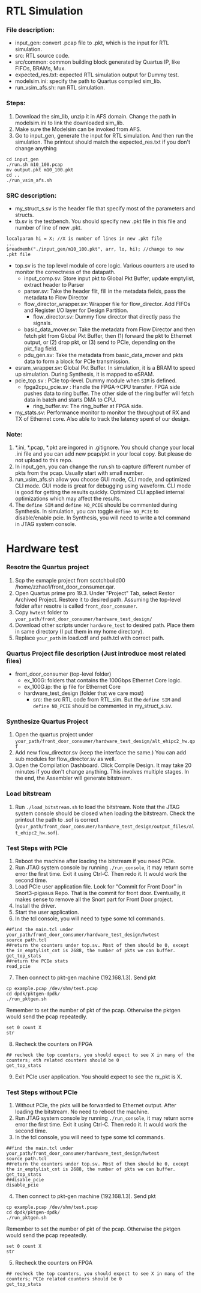 # RTL Simulation

### File description:
- input_gen: convert .pcap file to .pkt, which is the input for RTL simulation.
- src: RTL source code.
- src/common: common building block generated by Quartus IP, like FIFOs, BRAMs, Mux.
- expected_res.txt: expected RTL simulation output for Dummy test.
- modelsim.ini: specify the path to Quartus compiled sim_lib. 
- run_vsim_afs.sh: run RTL simulation. 

### Steps:
1. Download the sim_lib, unzip it in AFS domain. Change the path in modelsim.ini to link the downloaded sim_lib. 
2. Make sure the Modelsim can be invoked from AFS. 
3. Go to input_gen, generate the input for RTL simulation. And then run the simulation. The printout should match the expected_res.txt if you don't change anything
```
cd input_gen
./run.sh m10_100.pcap
mv output.pkt m10_100.pkt
cd ..
./run_vsim_afs.sh
```
### SRC description:
- my_struct_s.sv is the header file that specify most of the parameters and structs. 
- tb.sv is the testbench. You should specify new .pkt file in this file and number of line of new .pkt.
```
localparam hi = X; //X is number of lines in new .pkt file
...
$readmemh("./input_gen/m10_100.pkt", arr, lo, hi); //change to new .pkt file
```
  - top.sv is the top level module of core logic. Various counters are used to monitor the correctness of the datapath.
    - input_comp.sv: Store input pkt to Global Pkt Buffer, update emptylist, extract header to Parser
    - parser.sv: Take the header flit, fill in the metadata fields, pass the metadata to Flow Director
    - flow_director_wrapper.sv: Wrapper file for flow_director. Add FIFOs and Register I/O layer for Design Partition.
      - flow_director.sv: Dummy flow director that directly pass the signals. 
    - basic_data_mover.sv: Take the metadata from Flow Director and then fetch pkt from Global Pkt Buffer, then (1) forward the pkt to Ethernet output, or (2) drop pkt, or (3) send to PCIe, depending on the pkt_flag field.
    - pdu_gen.sv: Take the metadata from basic_data_mover and pkts data to form a block for PCIe transmission. 
  - esram_wrapper.sv: Global Pkt Buffer. In simulation, it is a BRAM to speed up simulation. During Synthesis, it is mapped to eSRAM.   
  - pcie_top.sv : PCIe top-level. Dummy module when `SIM` is defined. 
    - fpga2cpu_pcie.sv : Handle the FPGA->CPU transfer. FPGA side pushes data to ring buffer. The other side of the ring buffer will fetch data in batch and starts DMA to CPU.
      - ring_buffer.sv: The ring_buffer at FPGA side. 
  - my_stats.sv: Performance monitor to monitor the throughput of RX and TX of Ethernet core. Also able to track the latency spent of our design.  

### Note:
1. \*.ini, \*.pcap, \*.pkt are ingored in .gitignore. You should change your local .ini file and you can add new pcap/pkt in your local copy. But please do not upload to this repo.
2. In input_gen, you can change the run.sh to capture different number of pkts from the pcap. Usually start with small number.
3. run_vsim_afs.sh allow you choose GUI mode, CLI mode, and optimized CLI mode. GUI mode is great for debugging using waveform. CLI mode is good for getting the results quickly. Optimized CLI applied internal optimizations which may affect the results.
4. The `define SIM` and `define NO_PCIE` should be commented during Synthesis. In simulation, you can toggle `define NO_PCIE` to disable/enable pcie. In Synthesis, you will need to write a tcl command in JTAG system console.

# Hardware test
### Resotre the Quartus project
1. Scp the exmaple project from scotchbuild00 /home/zzhao1/front_door_consumer.qar.
2. Open Quartus prime pro 19.3. Under "Project" Tab, select Restor Archived Project. Restore it to desired path. Assuming the top-level folder after resotre is called `front_door_consumer`.
3. Copy `hwtest` folder to `your_path/front_door_consumer/hardware_test_design/`
4. Download other scripts under `hardware_test` to desired path. Place them in same directory (I put them in my home directory).
5. Replace `your_path` in load.cdf and path.tcl with correct path.

### Quartus Project file description (Just introduce most related files)
- front_door_consumer (top-level folder)
  - ex_100G: folders that contains the 100Gbps Ethernet Core logic.
  - ex_100G.ip: the ip file for Ethernet Core
  - hardware_test_design (folder that we care most)
    - src: the src RTL code from RTL_sim. But the `define SIM` and `define NO_PCIE` should be commented in my_struct_s.sv. 

### Synthesize Quartus Project
1. Open the quartus project under `your_path/front_door_consumer/hardware_test_design/alt_ehipc2_hw.qpf`
2. Add new flow_director.sv (keep the interface the same.) You can add sub modules for flow_director.sv as well.
3. Open the Compilation Dashboard. Click Compile Design. It may take 20 minutes if you don't change anything. This involves multiple stages. In the end, the Assembler will generate bitstream. 

### Load bitstream 
1. Run `./load_bitstream.sh` to load the bitstream. Note that the JTAG system console should be closed when loading the bitstream. Check the printout the path to .sof is correct (`your_path/front_door_consumer/hardware_test_design/output_files/alt_ehipc2_hw.sof`).

### Test Steps with PCIe
1. Reboot the machine after loading the bitstream if you need PCIe. 
2. Run JTAG system console by running `./run_console`, it may return some error the first time. Exit it using Ctrl-C. Then redo it. It would work the second time.
3. Load PCIe user application file. Look for "Commit for Front Door" in Snort3-pigasus Repo. That is the commit for front door. Eventually, it makes sense to remove all the Snort part for Front Door project.
4. Install the driver.
5. Start the user application. 
6. In the tcl console, you will need to type some tcl commands.
```
##find the main.tcl under your_path/front_door_consumer/hardware_test_design/hwtest
source path.tcl 
##return the counters under top.sv. Most of them should be 0, except the in_emptylist_cnt is 2688, the number of pkts we can buffer.
get_top_stats 
##return the PCIe stats
read_pcie
```
7. Then connect to pkt-gen machine (192.168.1.3). Send pkt
```
cp example.pcap /dev/shm/test.pcap
cd dpdk/pktgen-dpdk/
./run_pktgen.sh
```
Remember to set the number of pkt of the pcap. Otherwise the pktgen would send the pcap repeatedly.
```
set 0 count X
str
```
8. Recheck the counters on FPGA
```
## recheck the top counters, you should expect to see X in many of the counters; eth related counters should be 0
get_top_stats 
```
9. Exit PCIe user application. You should expect to see the rx_pkt is X. 

### Test Steps without PCIe
1. Without PCIe, the pkts will be forwarded to Ethernet output. After loading the bitstream. No need to reboot the machine.
2. Run JTAG system console by running `./run_console`, it may return some error the first time. Exit it using Ctrl-C. Then redo it. It would work the second time.
3. In the tcl console, you will need to type some tcl commands.
```
##find the main.tcl under your_path/front_door_consumer/hardware_test_design/hwtest
source path.tcl 
##return the counters under top.sv. Most of them should be 0, except the in_emptylist_cnt is 2688, the number of pkts we can buffer.
get_top_stats 
##disable_pcie
disable_pcie
```
4. Then connect to pkt-gen machine (192.168.1.3). Send pkt
```
cp example.pcap /dev/shm/test.pcap
cd dpdk/pktgen-dpdk/
./run_pktgen.sh
```
Remember to set the number of pkt of the pcap. Otherwise the pktgen would send the pcap repeatedly.
```
set 0 count X
str
```
5. Recheck the counters on FPGA
```
## recheck the top counters, you should expect to see X in many of the counters; PCIe related counters should be 0
get_top_stats 
```

